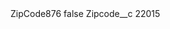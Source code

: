 <?xml version="1.0" encoding="UTF-8"?>
<CustomMetadata xmlns="http://soap.sforce.com/2006/04/metadata" xmlns:xsi="http://www.w3.org/2001/XMLSchema-instance" xmlns:xsd="http://www.w3.org/2001/XMLSchema">
    <label>ZipCode876</label>
    <protected>false</protected>
    <values>
        <field>Zipcode__c</field>
        <value xsi:type="xsd:string">22015</value>
    </values>
</CustomMetadata>
